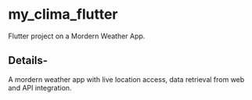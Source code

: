 # my_clima_flutter

Flutter project on a Mordern Weather App.

## Details-

A mordern weather app with live location access, data retrieval from web and API integration.

